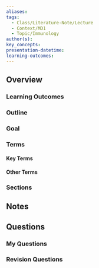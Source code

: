 ```yaml
---
aliases: 
tags:
  - Class/Literature-Note/Lecture
  - Context/MD1
  - Topic/Immunology
author(s): 
key_concepts: 
presentation-datetime: 
learning-outcomes:
---
```



## Overview
### Learning Outcomes

### Outline

### Goal

### Terms
#### Key Terms

#### Other Terms

### Sections


## Notes


## Questions

### My Questions
### Revision Questions




